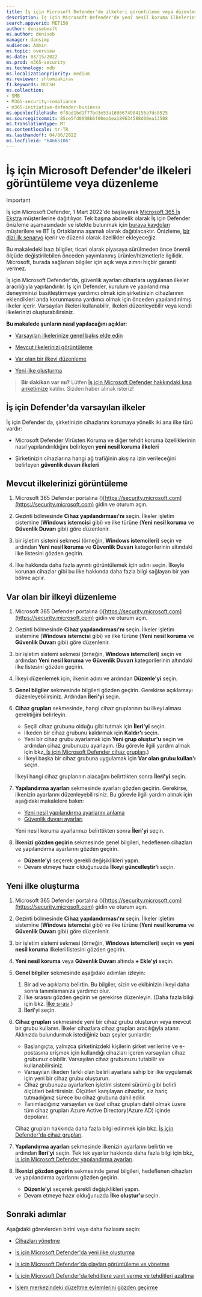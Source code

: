 ```yaml
---
title: İş için Microsoft Defender'de ilkeleri görüntüleme veya düzenleme
description: İş için Microsoft Defender'de yeni nesil koruma ilkelerini görüntülemeyi, düzenlemeyi, oluşturmayı ve silmeyi öğrenin
search.appverid: MET150
author: denisebmsft
ms.author: deniseb
manager: dansimp
audience: Admin
ms.topic: overview
ms.date: 03/15/2022
ms.prod: m365-security
ms.technology: mdb
ms.localizationpriority: medium
ms.reviewer: shlomiakirav
f1.keywords: NOCSH
ms.collection:
- SMB
- M365-security-compliance
- m365-initiative-defender-business
ms.openlocfilehash: 6f8ad1bd1f77bd3e53a1686674984155a7dc8525
ms.sourcegitcommit: 85ce5fd0698b6f00ea1ea189634588d00ea13508
ms.translationtype: MT
ms.contentlocale: tr-TR
ms.lasthandoff: 04/06/2022
ms.locfileid: "64665106"
---
```

# <a name="view-or-edit-policies-in-microsoft-defender-for-business"></a>İş için Microsoft Defender'de ilkeleri görüntüleme veya düzenleme

> [!IMPORTANT]
> İş için Microsoft Defender, 1 Mart 2022'de başlayarak [Microsoft 365 İş Ekstra](../../business-premium/index.md) müşterilerine dağıtılıyor. Tek başına abonelik olarak İş için Defender önizleme aşamasındadır ve istekte bulunmak için [buraya kaydolan](https://aka.ms/mdb-preview) müşterilere ve BT İş Ortaklarına aşamalı olarak dağıtılacaktır. Önizleme, [bir dizi ilk senaryo](mdb-tutorials.md#try-these-preview-scenarios) içerir ve düzenli olarak özellikler ekleyeceğiz.
> 
> Bu makaledeki bazı bilgiler, ticari olarak piyasaya sürülmeden önce önemli ölçüde değiştirilebilen önceden yayımlanmış ürünler/hizmetlerle ilgilidir. Microsoft, burada sağlanan bilgiler için açık veya zımni hiçbir garanti vermez. 

İş için Microsoft Defender'da, güvenlik ayarları cihazlara uygulanan ilkeler aracılığıyla yapılandırılır. İş için Defender, kurulum ve yapılandırma deneyiminizi basitleştirmeye yardımcı olmak için şirketinizin cihazlarının eklendikleri anda korunmasına yardımcı olmak için önceden yapılandırılmış ilkeler içerir. Varsayılan ilkeleri kullanabilir, ilkeleri düzenleyebilir veya kendi ilkelerinizi oluşturabilirsiniz.

**Bu makalede şunların nasıl yapılacağını açıklar**:

- [Varsayılan ilkelerinize genel bakış elde edin](#default-policies-in-defender-for-business)

- [Mevcut ilkelerinizi görüntüleme](#view-your-existing-policies)

- [Var olan bir ilkeyi düzenleme](#edit-an-existing-policy)

- [Yeni ilke oluşturma](#create-a-new-policy)

>
> **Bir dakikan var mı?**
> Lütfen <a href="https://microsoft.qualtrics.com/jfe/form/SV_0JPjTPHGEWTQr4y" target="_blank">İş için Microsoft Defender hakkındaki kısa anketimize</a> katılın. Sizden haber almak isteriz!
>

## <a name="default-policies-in-defender-for-business"></a>İş için Defender'da varsayılan ilkeler

İş için Defender'da, şirketinizin cihazlarını korumaya yönelik iki ana ilke türü vardır:

- Microsoft Defender Virüsten Koruma ve diğer tehdit koruma özelliklerinin nasıl yapılandırıldığını belirleyen **yeni nesil koruma ilkeleri**

- Şirketinizin cihazlarına hangi ağ trafiğinin akışına izin verileceğini belirleyen **güvenlik duvarı ilkeleri**


## <a name="view-your-existing-policies"></a>Mevcut ilkelerinizi görüntüleme

1. Microsoft 365 Defender portalına ()[https://security.microsoft.com](https://security.microsoft.com) gidin ve oturum açın. 

2. Gezinti bölmesinde **Cihaz yapılandırması'nı** seçin. İlkeler işletim sistemine (**Windows istemcisi** gibi) ve ilke türüne (**Yeni nesil koruma** ve **Güvenlik Duvarı** gibi) göre düzenlenir. 

3. bir işletim sistemi sekmesi (örneğin, **Windows istemcileri**) seçin ve ardından **Yeni nesil koruma** ve **Güvenlik Duvarı** kategorilerinin altındaki ilke listesini gözden geçirin. 

4. İlke hakkında daha fazla ayrıntı görüntülemek için adını seçin. İlkeyle korunan cihazlar gibi bu ilke hakkında daha fazla bilgi sağlayan bir yan bölme açılır.

## <a name="edit-an-existing-policy"></a>Var olan bir ilkeyi düzenleme

1. Microsoft 365 Defender portalına ()[https://security.microsoft.com](https://security.microsoft.com) gidin ve oturum açın. 

2. Gezinti bölmesinde **Cihaz yapılandırması'nı** seçin. İlkeler işletim sistemine (**Windows istemcisi** gibi) ve ilke türüne (**Yeni nesil koruma** ve **Güvenlik Duvarı** gibi) göre düzenlenir. 

3. bir işletim sistemi sekmesi (örneğin, **Windows istemcileri**) seçin ve ardından **Yeni nesil koruma** ve **Güvenlik Duvarı** kategorilerinin altındaki ilke listesini gözden geçirin. 

4. İlkeyi düzenlemek için, ilkenin adını ve ardından **Düzenle'yi** seçin.

5. **Genel bilgiler** sekmesinde bilgileri gözden geçirin. Gerekirse açıklamayı düzenleyebilirsiniz. Ardından **İleri'yi** seçin.

6. **Cihaz grupları** sekmesinde, hangi cihaz gruplarının bu ilkeyi alması gerektiğini belirleyin.  

   - Seçili cihaz grubunu olduğu gibi tutmak için **İleri'yi** seçin.
   - İlkeden bir cihaz grubunu kaldırmak için **Kaldır'ı** seçin.
   - Yeni bir cihaz grubu ayarlamak için **Yeni grup oluştur'u** seçin ve ardından cihaz grubunuzu ayarlayın. (Bu görevle ilgili yardım almak için bkz[. İş için Microsoft Defender cihaz grupları](mdb-create-edit-device-groups.md).)
   - İlkeyi başka bir cihaz grubuna uygulamak için **Var olan grubu kullan'ı** seçin.

   İlkeyi hangi cihaz gruplarının alacağını belirttikten sonra **İleri'yi** seçin.

7. **Yapılandırma ayarları** sekmesinde ayarları gözden geçirin. Gerekirse, ilkenizin ayarlarını düzenleyebilirsiniz. Bu görevle ilgili yardım almak için aşağıdaki makalelere bakın: 

   - [Yeni nesil yapılandırma ayarlarını anlama](mdb-next-gen-configuration-settings.md)   
   - [Güvenlik duvarı ayarları](mdb-firewall.md)

   Yeni nesil koruma ayarlarınızı belirttikten sonra **İleri'yi** seçin.

8. **İlkenizi gözden geçirin** sekmesinde genel bilgileri, hedeflenen cihazları ve yapılandırma ayarlarını gözden geçirin. 

   - **Düzenle'yi** seçerek gerekli değişiklikleri yapın.
   - Devam etmeye hazır olduğunuzda **İlkeyi güncelleştir'i** seçin.

## <a name="create-a-new-policy"></a>Yeni ilke oluşturma

1. Microsoft 365 Defender portalına ()[https://security.microsoft.com](https://security.microsoft.com) gidin ve oturum açın. 

2. Gezinti bölmesinde **Cihaz yapılandırması'nı** seçin. İlkeler işletim sistemine (**Windows istemcisi** gibi) ve ilke türüne (**Yeni nesil koruma** ve **Güvenlik Duvarı** gibi) göre düzenlenir. 

3. bir işletim sistemi sekmesi (örneğin, **Windows istemcileri**) seçin ve **yeni nesil koruma** ilkeleri listesini gözden geçirin. 

4. **Yeni nesil koruma** veya **Güvenlik Duvarı** altında **+ Ekle'yi** seçin.

5. **Genel bilgiler** sekmesinde aşağıdaki adımları izleyin:

   1. Bir ad ve açıklama belirtin. Bu bilgiler, sizin ve ekibinizin ilkeyi daha sonra tanımlamanıza yardımcı olur.
   2. İlke sırasını gözden geçirin ve gerekirse düzenleyin. (Daha fazla bilgi için bkz. [İlke sırası](mdb-policy-order.md).)
   3. **İleri**'yi seçin. 

7. **Cihaz grupları** sekmesinde yeni bir cihaz grubu oluşturun veya mevcut bir grubu kullanın. İlkeler cihazlara cihaz grupları aracılığıyla atanır. Aklınızda bulundurmak istediğiniz bazı şeyler şunlardır:

   - Başlangıçta, yalnızca şirketinizdeki kişilerin şirket verilerine ve e-postasına erişmek için kullandığı cihazları içeren varsayılan cihaz grubunuz olabilir. Varsayılan cihaz grubunuzu tutabilir ve kullanabilirsiniz.
   - Varsayılan ilkeden farklı olan belirli ayarlara sahip bir ilke uygulamak için yeni bir cihaz grubu oluşturun. 
   - Cihaz grubunuzu ayarlarken işletim sistemi sürümü gibi belirli ölçütleri belirtirsiniz. Ölçütleri karşılayan cihazlar, siz hariç tutmadığınız sürece bu cihaz grubuna dahil edilir. 
   - Tanımladığınız varsayılan ve özel cihaz grupları dahil olmak üzere tüm cihaz grupları Azure Active Directory(Azure AD) içinde depolanır.

   Cihaz grupları hakkında daha fazla bilgi edinmek için bkz. [İş için Defender'da cihaz grupları](mdb-create-edit-device-groups.md).

8. **Yapılandırma ayarları** sekmesinde ilkenizin ayarlarını belirtin ve ardından **İleri'yi** seçin. Tek tek ayarlar hakkında daha fazla bilgi için bkz[. İş için Microsoft Defender yapılandırma ayarları](mdb-next-gen-configuration-settings.md).

9. **İlkenizi gözden geçirin** sekmesinde genel bilgileri, hedeflenen cihazları ve yapılandırma ayarlarını gözden geçirin. 

   - **Düzenle'yi** seçerek gerekli değişiklikleri yapın.
   - Devam etmeye hazır olduğunuzda **İlke oluştur'u** seçin.


## <a name="next-steps"></a>Sonraki adımlar

Aşağıdaki görevlerden birini veya daha fazlasını seçin:

- [Cihazları yönetme](mdb-manage-devices.md)

- [İş için Microsoft Defender'da yeni ilke oluşturma](mdb-create-new-policy.md)

- [İş için Microsoft Defender'da olayları görüntüleme ve yönetme](mdb-view-manage-incidents.md)

- [İş için Microsoft Defender'da tehditlere yanıt verme ve tehditleri azaltma](mdb-respond-mitigate-threats.md)

- [İşlem merkezindeki düzeltme eylemlerini gözden geçirme](mdb-review-remediation-actions.md)